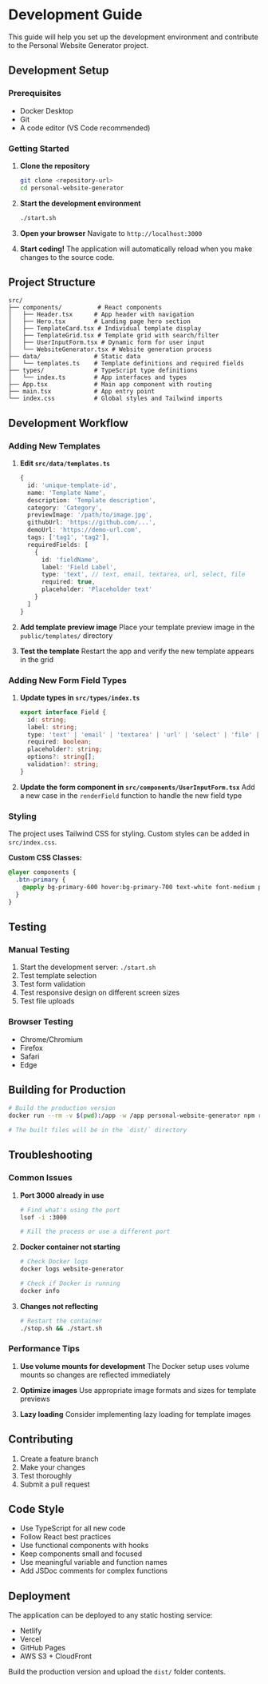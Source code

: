 # Development Guide

This guide will help you set up the development environment and contribute to the Personal Website Generator project.

## Development Setup

### Prerequisites
- Docker Desktop
- Git
- A code editor (VS Code recommended)

### Getting Started

1. **Clone the repository**
   ```bash
   git clone <repository-url>
   cd personal-website-generator
   ```

2. **Start the development environment**
   ```bash
   ./start.sh
   ```

3. **Open your browser**
   Navigate to `http://localhost:3000`

4. **Start coding!**
   The application will automatically reload when you make changes to the source code.

## Project Structure

```
src/
├── components/          # React components
│   ├── Header.tsx      # App header with navigation
│   ├── Hero.tsx        # Landing page hero section
│   ├── TemplateCard.tsx # Individual template display
│   ├── TemplateGrid.tsx # Template grid with search/filter
│   ├── UserInputForm.tsx # Dynamic form for user input
│   └── WebsiteGenerator.tsx # Website generation process
├── data/               # Static data
│   └── templates.ts    # Template definitions and required fields
├── types/              # TypeScript type definitions
│   └── index.ts        # App interfaces and types
├── App.tsx             # Main app component with routing
├── main.tsx            # App entry point
└── index.css           # Global styles and Tailwind imports
```

## Development Workflow

### Adding New Templates

1. **Edit `src/data/templates.ts`**
   ```typescript
   {
     id: 'unique-template-id',
     name: 'Template Name',
     description: 'Template description',
     category: 'Category',
     previewImage: '/path/to/image.jpg',
     githubUrl: 'https://github.com/...',
     demoUrl: 'https://demo-url.com',
     tags: ['tag1', 'tag2'],
     requiredFields: [
       {
         id: 'fieldName',
         label: 'Field Label',
         type: 'text', // text, email, textarea, url, select, file
         required: true,
         placeholder: 'Placeholder text'
       }
     ]
   }
   ```

2. **Add template preview image**
   Place your template preview image in the `public/templates/` directory

3. **Test the template**
   Restart the app and verify the new template appears in the grid

### Adding New Form Field Types

1. **Update types in `src/types/index.ts`**
   ```typescript
   export interface Field {
     id: string;
     label: string;
     type: 'text' | 'email' | 'textarea' | 'url' | 'select' | 'file' | 'newType';
     required: boolean;
     placeholder?: string;
     options?: string[];
     validation?: string;
   }
   ```

2. **Update the form component in `src/components/UserInputForm.tsx`**
   Add a new case in the `renderField` function to handle the new field type

### Styling

The project uses Tailwind CSS for styling. Custom styles can be added in `src/index.css`.

**Custom CSS Classes:**
```css
@layer components {
  .btn-primary {
    @apply bg-primary-600 hover:bg-primary-700 text-white font-medium py-2 px-4 rounded-lg transition-colors duration-200;
  }
}
```

## Testing

### Manual Testing
1. Start the development server: `./start.sh`
2. Test template selection
3. Test form validation
4. Test responsive design on different screen sizes
5. Test file uploads

### Browser Testing
- Chrome/Chromium
- Firefox
- Safari
- Edge

## Building for Production

```bash
# Build the production version
docker run --rm -v $(pwd):/app -w /app personal-website-generator npm run build

# The built files will be in the `dist/` directory
```

## Troubleshooting

### Common Issues

1. **Port 3000 already in use**
   ```bash
   # Find what's using the port
   lsof -i :3000
   
   # Kill the process or use a different port
   ```

2. **Docker container not starting**
   ```bash
   # Check Docker logs
   docker logs website-generator
   
   # Check if Docker is running
   docker info
   ```

3. **Changes not reflecting**
   ```bash
   # Restart the container
   ./stop.sh && ./start.sh
   ```

### Performance Tips

1. **Use volume mounts for development**
   The Docker setup uses volume mounts so changes are reflected immediately

2. **Optimize images**
   Use appropriate image formats and sizes for template previews

3. **Lazy loading**
   Consider implementing lazy loading for template images

## Contributing

1. Create a feature branch
2. Make your changes
3. Test thoroughly
4. Submit a pull request

## Code Style

- Use TypeScript for all new code
- Follow React best practices
- Use functional components with hooks
- Keep components small and focused
- Use meaningful variable and function names
- Add JSDoc comments for complex functions

## Deployment

The application can be deployed to any static hosting service:

- Netlify
- Vercel
- GitHub Pages
- AWS S3 + CloudFront

Build the production version and upload the `dist/` folder contents.
